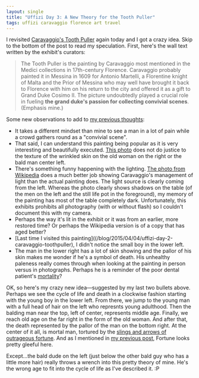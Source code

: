 ```yaml
---
layout: single
title: "Uffizi Day 3: A New Theory for the Tooth Puller"
tags: uffizi caravaggio florence art travel
---
```


I revisited [Caravaggio's Tooth Puller](/blog/2015/uffizi-day-2-caravaggio-toothpuller) again today and I got a crazy idea. Skip to the bottom of the post to read my speculation. First, here's the wall text written by the exhibit's curators:

>The Tooth Puller is the painting by Caravaggio most mentioned in the Medici collections in 17th-century Florence. Caravaggio probably painted it in Messina in 1609 for Antonio Martelli, a Florentine knight of Malta and the Prior of Messina who may well have brought it back to Florence with him on his return to the city and offered it as a gift to Grand Duke Cosimo II. The picture undoubtedly played a crucial role in fueling **the grand duke's passion for collecting convivial scenes**. (Emphasis mine.)

Some new observations to add to [my previous thoughts](/blog/2015/uffizi-day-2-caravaggio-toothpuller):

* It takes a different mindset than mine to see a man in a lot of pain while a crowd gathers round as a "convivial scene".
* That said, I can understand this painting being popular as it is very interesting and beautifully executed. [This photo](http://en.wikipedia.org/wiki/Paintings_attributed_to_Caravaggio#/media/File:Toothpuller.jpg) does not do justice to the texture of the wrinkled skin on the old woman on the right or the bald man center left.
* There's something funny happening with the lighting. [The photo from Wikipedia](http://en.wikipedia.org/wiki/Paintings_attributed_to_Caravaggio#/media/File:Toothpuller.jpg) does a much better job showing Caravaggio's management of light than the actual painting does. The light source is clearly coming from the left. Whereas the photo clearly shows shadows on the table (of the men on the left and the still life pot in the foreground), my memory of the painting has most of the table completely dark. Unfortunately, this exhibits prohibits all photography (with or without flash) so I couldn't document this with my camera.
* Perhaps the way it's lit in the exhibit or it was from an earlier, more restored time? Or perhaps the Wikipedia version is of a copy that has aged better?
* [Last time I visited this painting]((/blog/2015/04/04/uffizi-day-2-caravaggio-toothpuller), I didn't notice the small boy in the lower left. 
* The man in the lower right has a lot of skin showing and the pallor of his skin makes me wonder if he's a symbol of death. His unhealthy paleness really comes through when looking at the painting in person versus in photographs. Perhaps he is a reminder of the poor dental patient's [mortality](http://en.wikipedia.org/wiki/Memento_mori)?

OK, so here's my crazy new idea—suggested by my last two bullets above. Perhaps we see the cycle of life and death in a clockwise fashion starting with the young boy in the lower left. From there, we jump to the young man with a full head of hair on the left who represnts young adulthood. Then the balding man near the top, left of center, represents middle age. Finally, we reach old age on the far right in the form of the old woman. And after that, the death represented by the pallor of the man on the bottom right. At the center of it all, is mortal man, tortured by the [slings and arrows of outrageous fortune](http://en.wikipedia.org/wiki/To_be,_or_not_to_be#Text).  And as I mentioned in [my previous post](/blog/2015/04/04/uffizi-day-2-caravaggio-toothpuller), Fortune looks pretty gleeful here.

Except...the bald dude on the left (just below the other bald guy who has a little more hair) really throws a wrench into this pretty theory of mine. He's the wrong age to fit into the cycle of life as I've described it. :P